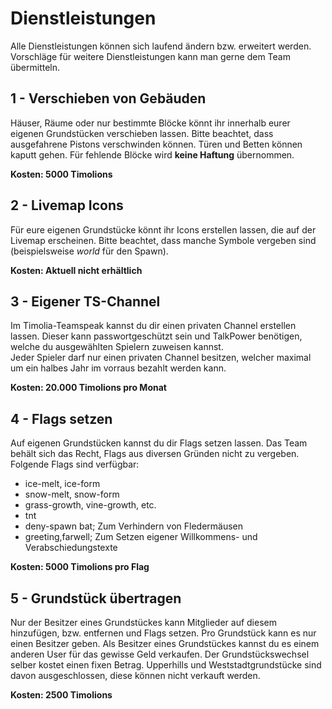 
# Dienstleistungen
Alle Dienstleistungen können sich laufend ändern bzw. erweitert werden. Vorschläge für weitere Dienstleistungen kann man gerne dem Team übermitteln.

## 1 - Verschieben von Gebäuden
Häuser, Räume oder nur bestimmte Blöcke könnt ihr innerhalb eurer eigenen Grundstücken verschieben lassen.
Bitte beachtet, dass ausgefahrene Pistons verschwinden können. Türen und Betten können kaputt gehen. Für fehlende Blöcke wird <strong>keine Haftung</strong> übernommen.

<strong>Kosten: 5000 Timolions</strong>

## 2 - Livemap Icons

Für eure eigenen Grundstücke könnt ihr Icons erstellen lassen, die auf der Livemap erscheinen. Bitte beachtet, dass manche Symbole vergeben sind (beispielsweise <i>world</i> für den Spawn).

<strong>Kosten: Aktuell nicht erhältlich</strong>

## 3 - Eigener TS-Channel

Im Timolia-Teamspeak kannst du dir einen privaten Channel erstellen lassen. Dieser kann passwortgeschützt sein und TalkPower benötigen, welche du ausgewählten Spielern zuweisen kannst.  
Jeder Spieler darf nur einen privaten Channel besitzen, welcher maximal um ein halbes Jahr im vorraus bezahlt werden kann.

<strong>Kosten: 20.000 Timolions pro Monat</strong>

## 4 - Flags setzen

Auf eigenen Grundstücken kannst du dir Flags setzen lassen. Das Team behält sich das Recht, Flags aus diversen Gründen nicht zu vergeben.
Folgende Flags sind verfügbar:

- ice-melt, ice-form
- snow-melt, snow-form
- grass-growth, vine-growth, etc.
- tnt
- deny-spawn bat; Zum Verhindern von Fledermäusen
- greeting,farwell; Zum Setzen eigener Willkommens- und Verabschiedungstexte

<strong>Kosten: 5000 Timolions pro Flag</strong>

## 5 - Grundstück übertragen

Nur der Besitzer eines Grundstückes kann Mitglieder auf diesem hinzufügen, bzw. entfernen und Flags setzen. Pro Grundstück kann es nur einen Besitzer geben. 
Als Besitzer eines Grundstückes kannst du es einem anderen User für das gewisse Geld verkaufen. Der Grundstückswechsel selber kostet einen fixen Betrag.
Upperhills und Weststadtgrundstücke sind davon ausgeschlossen, diese können nicht verkauft werden.

<strong>Kosten: 2500 Timolions</strong>










